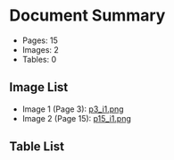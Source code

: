 # Document Summary

- Pages: 15
- Images: 2
- Tables: 0

## Image List

- Image 1 (Page 3): [p3_i1.png](pdf_images/p3_i1.png)
- Image 2 (Page 15): [p15_i1.png](pdf_images/p15_i1.png)

## Table List

